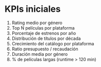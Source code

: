 # KPIs iniciales
1. Rating medio por género  
2. Top N películas por plataforma  
3. Porcentaje de estrenos por año  
4. Distribución de títulos por década  
5. Crecimiento del catálogo por plataforma  
6. Ratio presupuesto / recaudación  
7. Duración media por género  
8. % de películas largas (runtime > 120 min)
